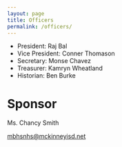 ```yaml
---
layout: page
title: Officers
permalink: /officers/
---
```


* President: Raj Bal
* Vice President: Conner Thomason
* Secretary: Monse Chavez
* Treasurer: Kamryn Wheatland
* Historian: Ben Burke


# Sponsor

Ms. Chancy Smith

[mbhsnhs@mckinneyisd.net](mailto:mbhsnhs@mckinneyisd.net)

